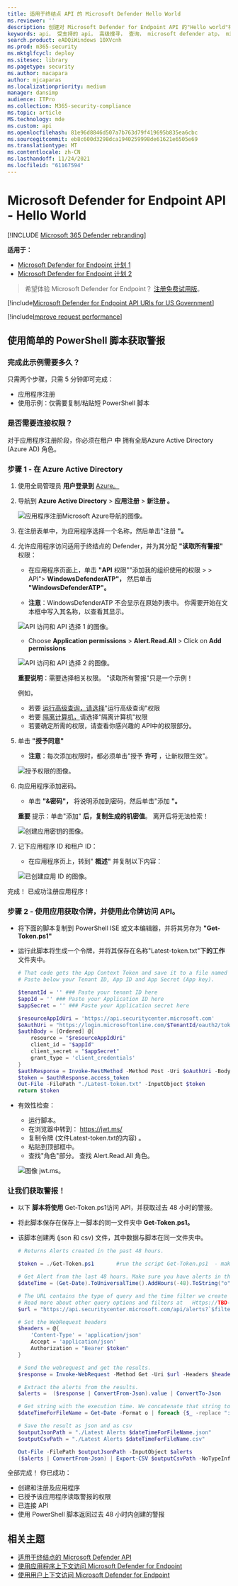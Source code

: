 ```yaml
---
title: 适用于终结点 API 的 Microsoft Defender Hello World
ms.reviewer: ''
description: 创建对 Microsoft Defender for Endpoint API 的"Hello world"样式 API 调用做法。
keywords: api， 受支持的 api， 高级搜寻， 查询， microsoft defender atp， microsoft defender for endpoint
search.product: eADQiWindows 10XVcnh
ms.prod: m365-security
ms.mktglfcycl: deploy
ms.sitesec: library
ms.pagetype: security
ms.author: macapara
author: mjcaparas
ms.localizationpriority: medium
manager: dansimp
audience: ITPro
ms.collection: M365-security-compliance
ms.topic: article
MS.technology: mde
ms.custom: api
ms.openlocfilehash: 81e96d8846d507a7b763d79f419695b835ea6cbc
ms.sourcegitcommit: eb8c600d3298dca1940259998de61621e6505e69
ms.translationtype: MT
ms.contentlocale: zh-CN
ms.lasthandoff: 11/24/2021
ms.locfileid: "61167594"
---
```

# <a name="microsoft-defender-for-endpoint-api---hello-world"></a>Microsoft Defender for Endpoint API - Hello World

[!INCLUDE [Microsoft 365 Defender rebranding](../../includes/microsoft-defender.md)]


**适用于：**
- [Microsoft Defender for Endpoint 计划 1](https://go.microsoft.com/fwlink/?linkid=2154037)
- [Microsoft Defender for Endpoint 计划 2](https://go.microsoft.com/fwlink/?linkid=2154037)


>希望体验 Microsoft Defender for Endpoint？ [注册免费试用版](https://signup.microsoft.com/create-account/signup?products=7f379fee-c4f9-4278-b0a1-e4c8c2fcdf7e&ru=https://aka.ms/MDEp2OpenTrial?ocid=docs-wdatp-exposedapis-abovefoldlink)。

[!include[Microsoft Defender for Endpoint API URIs for US Government](../../includes/microsoft-defender-api-usgov.md)]

[!include[Improve request performance](../../includes/improve-request-performance.md)]


## <a name="get-alerts-using-a-simple-powershell-script"></a>使用简单的 PowerShell 脚本获取警报

### <a name="how-long-it-takes-to-go-through-this-example"></a>完成此示例需要多久？

只需两个步骤，只需 5 分钟即可完成：

- 应用程序注册
- 使用示例：仅需要复制/粘贴短 PowerShell 脚本

### <a name="do-i-need-a-permission-to-connect"></a>是否需要连接权限？

对于应用程序注册阶段，你必须在租户 **中** 拥有全局Azure Active Directory (Azure AD) 角色。

### <a name="step-1---create-an-app-in-azure-active-directory"></a>步骤 1 - 在 Azure Active Directory

1. 使用全局管理员 **用户登录到** [Azure。](https://portal.azure.com)

2. 导航到 **Azure Active Directory** \> **应用注册** \> **新注册 。**

   ![应用程序注册Microsoft Azure导航的图像。](images/atp-azure-new-app2.png)

3. 在注册表单中，为应用程序选择一个名称，然后单击"注册 **"。**

4. 允许应用程序访问适用于终结点的 Defender，并为其分配 **"读取所有警报"** 权限：

   - 在应用程序页面上，单击 **"API** 权限""添加我的组织使用的权限 \>  \> API"> **WindowsDefenderATP"，** 然后单击 **"WindowsDefenderATP"。**

   - **注意**：WindowsDefenderATP 不会显示在原始列表中。 你需要开始在文本框中写入其名称，以查看其显示。

   ![API 访问和 API 选择 1 的图像。](images/add-permission.png)

   - Choose **Application permissions** \> **Alert.Read.All** > Click on **Add permissions**

   ![API 访问和 API 选择 2 的图像。](images/application-permissions.png)

   **重要说明**：需要选择相关权限。 "读取所有警报"只是一个示例！

     例如，

     - 若要 [运行高级查询，请选择](run-advanced-query-api.md)"运行高级查询"权限
     - 若要 [隔离计算机，](isolate-machine.md)请选择"隔离计算机"权限
     - 若要确定所需的权限，请查看你感兴趣的 API中的权限部分。

5. 单击 **"授予同意"**

   - **注意**：每次添加权限时，都必须单击"授予 **许可** ，让新权限生效"。

   ![授予权限的图像。](images/grant-consent.png)

6. 向应用程序添加密码。

   - 单击 **"&密码"，** 将说明添加到密码，然后单击"添加 **"。**

    **重要** 提示：单击"添加" **后，复制生成的机密值**。 离开后将无法检索！

    ![创建应用密钥的图像。](images/webapp-create-key2.png)

7. 记下应用程序 ID 和租户 ID：

   - 在应用程序页上，转到" **概述"** 并复制以下内容：

   ![已创建应用 ID 的图像。](images/app-and-tenant-ids.png)

完成！ 已成功注册应用程序！

### <a name="step-2---get-a-token-using-the-app-and-use-this-token-to-access-the-api"></a>步骤 2 - 使用应用获取令牌，并使用此令牌访问 API。

- 将下面的脚本复制到 PowerShell ISE 或文本编辑器，并将其另存为 **"Get-Token.ps1"**
- 运行此脚本将生成一个令牌，并将其保存在名称"Latest-token.txt"**下的工作** 文件夹中。

   ```powershell
   # That code gets the App Context Token and save it to a file named "Latest-token.txt" under the current directory
   # Paste below your Tenant ID, App ID and App Secret (App key).

   $tenantId = '' ### Paste your tenant ID here
   $appId = '' ### Paste your Application ID here
   $appSecret = '' ### Paste your Application secret here

   $resourceAppIdUri = 'https://api.securitycenter.microsoft.com'
   $oAuthUri = "https://login.microsoftonline.com/$TenantId/oauth2/token"
   $authBody = [Ordered] @{
       resource = "$resourceAppIdUri"
       client_id = "$appId"
       client_secret = "$appSecret"
       grant_type = 'client_credentials'
   }
   $authResponse = Invoke-RestMethod -Method Post -Uri $oAuthUri -Body $authBody -ErrorAction Stop
   $token = $authResponse.access_token
   Out-File -FilePath "./Latest-token.txt" -InputObject $token
   return $token
   ```

- 有效性检查：
  - 运行脚本。
  - 在浏览器中转到： <https://jwt.ms/>
  - 复制令牌 (文件Latest-token.txt的内容) 。
  - 粘贴到顶部框中。
  - 查找"角色"部分。 查找 Alert.Read.All 角色。

  ![图像 jwt.ms。](images/api-jwt-ms.png)

### <a name="lets-get-the-alerts"></a>让我们获取警报！

- 以下 **脚本将使用** Get-Token.ps1访问 API，并获取过去 48 小时的警报。
- 将此脚本保存在保存上一脚本的同一文件夹中 **Get-Token.ps1。**
- 该脚本创建两 (json 和 csv) 文件，其中数据与脚本在同一文件夹中。

  ```powershell
  # Returns Alerts created in the past 48 hours.

  $token = ./Get-Token.ps1       #run the script Get-Token.ps1  - make sure you are running this script from the same folder of Get-Token.ps1

  # Get Alert from the last 48 hours. Make sure you have alerts in that time frame.
  $dateTime = (Get-Date).ToUniversalTime().AddHours(-48).ToString("o")

  # The URL contains the type of query and the time filter we create above
  # Read more about other query options and filters at   Https://TBD- add the documentation link
  $url = "https://api.securitycenter.microsoft.com/api/alerts?`$filter=alertCreationTime ge $dateTime"

  # Set the WebRequest headers
  $headers = @{
      'Content-Type' = 'application/json'
      Accept = 'application/json'
      Authorization = "Bearer $token"
  }

  # Send the webrequest and get the results.
  $response = Invoke-WebRequest -Method Get -Uri $url -Headers $headers -ErrorAction Stop

  # Extract the alerts from the results.
  $alerts =  ($response | ConvertFrom-Json).value | ConvertTo-Json

  # Get string with the execution time. We concatenate that string to the output file to avoid overwrite the file
  $dateTimeForFileName = Get-Date -Format o | foreach {$_ -replace ":", "."}

  # Save the result as json and as csv
  $outputJsonPath = "./Latest Alerts $dateTimeForFileName.json"
  $outputCsvPath = "./Latest Alerts $dateTimeForFileName.csv"

  Out-File -FilePath $outputJsonPath -InputObject $alerts
  ($alerts | ConvertFrom-Json) | Export-CSV $outputCsvPath -NoTypeInformation
  ```

全部完成！ 你已成功：

- 创建和注册及应用程序
- 已授予该应用程序读取警报的权限
- 已连接 API
- 使用 PowerShell 脚本返回过去 48 小时内创建的警报

## <a name="related-topic"></a>相关主题

- [适用于终结点的 Microsoft Defender API](exposed-apis-list.md)
- [使用应用程序上下文访问 Microsoft Defender for Endpoint](exposed-apis-create-app-webapp.md)
- [使用用户上下文访问 Microsoft Defender for Endpoint](exposed-apis-create-app-nativeapp.md)
